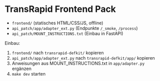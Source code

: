 # TransRapid Frontend Pack
- `frontend/` (statisches HTML/CSS/JS, offline)
- `api_patch/app/adapter_ext.py` (Endpunkte `/_smoke`, `/process`)
- `api_patch/MOUNT_INSTRUCTIONS.txt` (Einbau in FastAPI)

Einbau:
1) `frontend/` nach `transrapid-defkit/` kopieren
2) `api_patch/app/adapter_ext.py` nach `transrapid-defkit/app/` kopieren
3) Anweisungen aus MOUNT_INSTRUCTIONS.txt in `app/adapter.py` ergänzen
4) `make dev` starten
